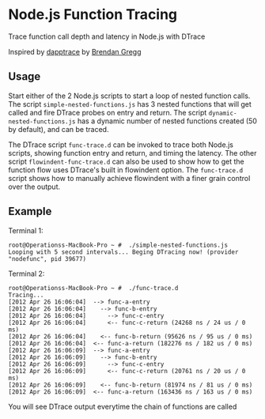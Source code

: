 Node.js Function Tracing
========================

Trace function call depth and latency in Node.js with DTrace

Inspired by [dapptrace][dapptrace] by [Brendan Gregg][brendan]

Usage
-----

Start either of the 2 Node.js scripts to start a loop of nested function calls.
The script `simple-nested-functions.js` has 3 nested functions that will get called
and fire DTrace probes on entry and return.  The script `dynamic-nested-functions.js`
has a dynamic number of nested functions created (50 by default), and can be traced.

The DTrace script `func-trace.d` can be invoked to trace both Node.js scripts, showing
function entry and return, and timing the latency. The other script `flowindent-func-trace.d`
can also be used to show how to get the function flow uses DTrace's built in flowindent
option.  The `func-trace.d` script shows how to manually achieve flowindent with a
finer grain control over the output.

Example
-------

Terminal 1:

    root@Operationss-MacBook-Pro ~ #  ./simple-nested-functions.js
    Looping with 5 second intervals... Beging DTracing now! (provider "nodefunc", pid 39677)

Terminal 2:

    root@Operationss-MacBook-Pro ~ #  ./func-trace.d
    Tracing...
    [2012 Apr 26 16:06:04]  --> func-a-entry
    [2012 Apr 26 16:06:04]    --> func-b-entry
    [2012 Apr 26 16:06:04]      --> func-c-entry
    [2012 Apr 26 16:06:04]      <-- func-c-return (24268 ns / 24 us / 0 ms)
    [2012 Apr 26 16:06:04]    <-- func-b-return (95626 ns / 95 us / 0 ms)
    [2012 Apr 26 16:06:04]  <-- func-a-return (182276 ns / 182 us / 0 ms)
    [2012 Apr 26 16:06:09]  --> func-a-entry
    [2012 Apr 26 16:06:09]    --> func-b-entry
    [2012 Apr 26 16:06:09]      --> func-c-entry
    [2012 Apr 26 16:06:09]      <-- func-c-return (20761 ns / 20 us / 0 ms)
    [2012 Apr 26 16:06:09]    <-- func-b-return (81974 ns / 81 us / 0 ms)
    [2012 Apr 26 16:06:09]  <-- func-a-return (163436 ns / 163 us / 0 ms)

You will see DTrace output everytime the chain of functions are called

[dapptrace]: http://www.brendangregg.com/DTrace/dapptrace
"dapptrace"
[brendan]: https://github.com/brendangregg
"Brendan Gregg"
